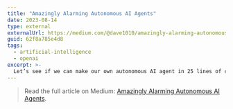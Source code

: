 ```yaml
---
title: "Amazingly Alarming Autonomous AI Agents"
date: 2023-08-14
type: external
externalUrl: https://medium.com/@dave1010/amazingly-alarming-autonomous-ai-agents-62f8a785e4d8
guid: 62f8a785e4d8
tags:
  - artificial-intelligence
  - openai
excerpt: >-
  Let’s see if we can make our own autonomous AI agent in 25 lines of code.
---
```


> Read the full article on Medium: [Amazingly Alarming Autonomous AI Agents](https://medium.com/@dave1010/amazingly-alarming-autonomous-ai-agents-62f8a785e4d8).
